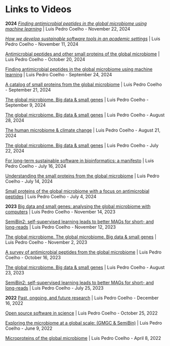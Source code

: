 ﻿# Links to Videos

**2024**
[_Finding antimicrobial peptides in the global microbiome using machine learning_](https://2024-11-22-lpc-talk.big-data-biology.org/) | Luis Pedro Coelho - November 22, 2024

[_How we develop sustainable software tools in an academic settings_](https://2024-11-04-lpc-talk.big-data-biology.org/) | Luis Pedro Coelho - November 11, 2024

[Antimicrobial peptides and other small proteins of the global microbiome](https://2024-10-20-lpc-talk.netlify.app/#1.0) | Luis Pedro Coelho - October 20, 2024

[Finding antimicrobial peptides in the global microbiome using machine learning](https://2024-09-24-lpc-talk.big-data-biology.org/) | Luis Pedro Coelho - September 24, 2024

[A catalog of small proteins from the global microbiome](https://2024-09-21-lpc-talk.big-data-biology.org/) | Luis Pedro Coelho - September 21, 2024

[The global microbiome. Big data & small genes](https://2024-09-09-lpc-talk.big-data-biology.org/)  | Luis Pedro Coelho - September 9, 2024

[The global microbiome. Big data & small genes]( https://2024-08-28-lpc-talk.big-data-biology.org/) | Luis Pedro Coelho - August 28, 2024

[The human microbiome & climate change](https://2024-08-21-lpc-talk.netlify.app/) | Luis Pedro Coelho - August 21, 2024

[The global microbiome. Big data & small genes](https://2024-07-22-lpc-talk.big-data-biology.org/) | Luis Pedro Coelho - July 22, 2024

[For long-term sustainable software in bioinformatics: a manifesto](https://2024-07-16-lpc-talk.big-data-biology.org/) | Luis Pedro Coelho - July 16, 2024

[Understanding the small proteins from the global microbiome](https://2024-07-14-lpc-talk.big-data-biology.org/) | Luis Pedro Coelho - July 14, 2024

[Small proteins of the global microbiome with a focus on antimicrobial peptides](https://2024-07-04-lpc-talk.big-data-biology.org/) | Luis Pedro Coelho - July 4, 2024

**2023**
[Big data and small genes: analysing the global microbiome with computers](https://2023-11-14-lpc-talk.big-data-biology.org/) | Luis Pedro Coelho - November 14, 2023

[SemiBin2: self-supervised learning leads to better MAGs for short- and long-reads](https://2023-11-12-lpc-semibin-talk.big-data-biology.org/) | Luis Pedro Coelho - November 12, 2023

[The global microbiome. The global microbiome. Big data & small genes](https://2023-11-02-lpc-talk.big-data-biology.org/) | Luis Pedro Coelho - November 2, 2023

[A survey of antimicrobial peptides from the global microbiome](https://2023-10-16-lpc-peptides.big-data-biology.org/) | Luis Pedro Coelho - October 16, 2023

[The global microbiome. Big data & small genes](https://2023-08-23-lpc-ei.netlify.app/) | Luis Pedro Coelho - August 23, 2023

[SemiBin2: self-supervised learning leads to better MAGs for short- and long-reads](https://2023-08-23-lpc-ei.netlify.app/) | Luis Pedro Coelho - July 25, 2023

**2022**
[Past, ongoing, and future research](https://2023-08-23-lpc-ei.netlify.app/) | Luis Pedro Coelho - December 16, 2022

[Open source software in science](https://2022-10-25-lpc-oss.netlify.app/) | Luis Pedro Coelho - October 25, 2022

[Exploring the microbiome at a global scale: (GMGC & SemiBin)](https://2022-06-09-lpc-nnf.netlify.app/) | Luis Pedro Coelho - June 9, 2022

[Microproteins of the global microbiome](https://2022-04-08-lpc-ks.netlify.app/) | Luis Pedro Coelho - April 8, 2022
